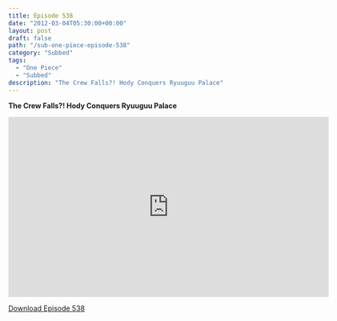 ```yaml
---
title: Episode 538
date: "2012-03-04T05:30:00+00:00"
layout: post
draft: false
path: "/sub-one-piece-episode-538"
category: "Subbed"
tags:
  - "One Piece"
  - "Subbed"
description: "The Crew Falls?! Hody Conquers Ryuuguu Palace"
---
```


**The Crew Falls?! Hody Conquers Ryuuguu Palace**

<iframe width="640" height="360" src="https://www.rapidvideo.com/e/G6FRPF8TMF" frameborder="0" marginwidth=0 marginheight=0 scrolling=no allowfullscreen></iframe>

<a href="http://ouo.io/qs/eCodkFEQ?s=https://rapidvid.to/d/https://www.rapidvideo.com/e/G6FRPF8TMF">Download Episode 538</a>
